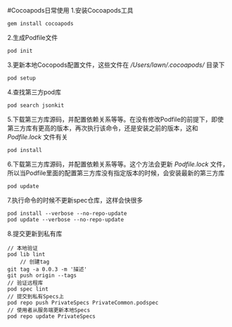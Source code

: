 #Cocoapods日常使用
1.安装Cocoapods工具

	gem install cocoapods
	
2.生成Podfile文件

	pod init
	
3.更新本地Cocopods配置文件，这些文件在 */Users/lawn/.cocoapods/* 目录下

	pod setup
	
4.查找第三方pod库

	pod search jsonkit
	
5.下载第三方库源码，并配置依赖关系等等。在没有修改Podfile的前提下，即使第三方库有更高的版本，再次执行该命令，还是安装之前的版本，这和 *Podfile.lock* 文件有关

	pod install
	
6.下载第三方库源码，并配置依赖关系等等。这个方法会更新 *Podfile.lock* 文件，所以当Podfile里面的配置第三方库没有指定版本的时候，会安装最新的第三方库

	pod update
	
7.执行命令的时候不更新spec仓库，这样会快很多

	pod install --verbose --no-repo-update
	pod update --verbose --no-repo-update
	
8.提交更新到私有库

	// 本地验证
	pod lib lint 
        // 创建tag
	git tag -a 0.0.3 -m '描述' 
	git push origin --tags
	// 验证远程库
	pod spec lint 
	// 提交到私有Specs上
	pod repo push PrivateSpecs PrivateCommon.podspec
	// 使用者从服务端更新本地Specs
	pod repo update PrivateSpecs
